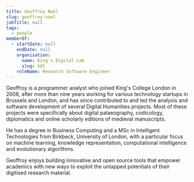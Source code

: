 ```yaml
---
title: Geoffroy Noël
slug: geoffroy-noel
jobTitle: null
tags:
  - people
memberOf:
  - startDate: null
    endDate: null
    organisation:
      name: King's Digital Lab
      slug: kdl
    roleName: Research Software Engineer
---
```


Geoffroy is a programmer analyst who joined King's College London in 2008, after more than nine years working for various technology startups in Brussels and London, and has since contributed to and led the analysis and software development of several Digital Humanities projects. Most of these projects were specifically about digital palaeography, codicology, diplomatics and online scholarly editions of medieval manuscripts.

He has a degree in Business Computing and a MSc in Intelligent Technologies from Birkbeck, University of London, with a particular focus on machine learning, knowledge representation, computational intelligence and evolutionary algorithms.

Geoffroy enjoys building innovative and open source tools that empower academics with new ways to exploit the untapped potentials of their digitised research material.
